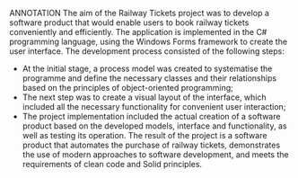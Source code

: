 ANNOTATION
The aim of the Railway Tickets project was to develop a software product that would enable users to book railway tickets conveniently and efficiently.
The application is implemented in the C# programming language, using the Windows Forms framework to create the user interface.
The development process consisted of the following steps:
- At the initial stage, a process model was created to systematise the programme and define the necessary classes and their relationships based on the principles of object-oriented programming;
- The next step was to create a visual layout of the interface, which included all the necessary functionality for convenient user interaction;
- The project implementation included the actual creation of a software product based on the developed models, interface and functionality, as well as testing its operation.
The result of the project is a software product that automates the purchase of railway tickets, demonstrates the use of modern approaches to software development, and meets the requirements of clean code and Solid principles.

